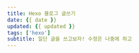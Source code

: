 ```yaml
---
title: Hexo 블로그 글쓰기
date: {{ date }}
updated: {{ updated }}
tags: ['hexo']
subtitle: 일단 글을 쓰고보자! 수정은 나중에 하고
---
```


